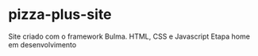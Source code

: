 # pizza-plus-site
Site criado com o framework Bulma. HTML, CSS e Javascript
Etapa home em desenvolvimento
